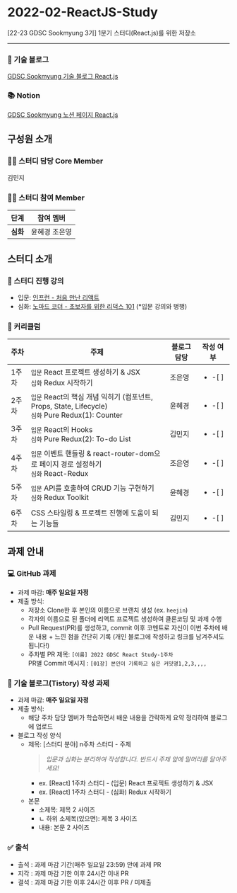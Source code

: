 # 2022-02-ReactJS-Study
[22-23 GDSC Sookmyung 3기] 1분기 스터디(React.js)를 위한 저장소

---

### 🌱 기술 블로그  
[GDSC Sookmyung 기술 블로그 React.js](https://dsc-sookmyung.tistory.com/category/Group%20Study%20%282022-2023%29/React.js)  

### 📚 Notion  
[GDSC Sookmyung 노션 페이지 React.js](https://www.notion.so/1-React-js-b04b7c494d7c481e9c0dc0c260b23dc5)


## 구성원 소개

### 🙋‍♀️ 스터디 담당 Core Member
김민지

### 🤸‍♂️ 스터디 참여 Member
| 단계 | 참여 멤버 |
| -- | -- |
| **심화** | 윤혜경 조은영 |


## 스터디 소개

### 📖 스터디 진행 강의 
- 입문: [인프런 - 처음 만난 리액트](https://www.inflearn.com/course/%EC%B2%98%EC%9D%8C-%EB%A7%8C%EB%82%9C-%EB%A6%AC%EC%95%A1%ED%8A%B8)
- 심화: [노마드 코더 - 초보자를 위한 리덕스 101](https://nomadcoders.co/redux-for-beginners) (*입문 강의와 병행)


### 📆 커리큘럼

| 주차 | 주제 | 블로그 담당 | 작성 여부 |
| ---- | ---- | ----------- | --------- |
| 1주차 | `입문` React 프로젝트 생성하기 & JSX <br /> `심화` Redux 시작하기 | 조은영 | <ul><li> -[ ] </li><ul> |
| 2주차 | `입문` React의 핵심 개념 익히기 (컴포넌트, Props, State, Lifecycle) <br /> `심화` Pure Redux(1): Counter | 윤혜경 | <ul><li> -[ ] </li><ul> |
| 3주차 | `입문` React의 Hooks <br /> `심화` Pure Redux(2): To-do List | 김민지 | <ul><li> -[ ] </li><ul> |
| 4주차 | `입문` 이벤트 핸들링 & react-router-dom으로 페이지 경로 설정하기 <br /> `심화` React-Redux | 조은영 | <ul><li> -[ ] </li><ul> |
| 5주차 | `입문` API를 호출하여 CRUD 기능 구현하기 <br /> `심화` Redux Toolkit | 윤혜경 | <ul><li> -[ ] </li><ul> |
| 6주차 | CSS 스타일링 & 프로젝트 진행에 도움이 되는 기능들 | 김민지 | <ul><li> -[ ] </li><ul> |



## 과제 안내

### 💻 GitHub 과제
- 과제 마감: **매주 일요일 자정**
- 제출 방식: 
    - 저장소 Clone한 후 본인의 이름으로 브랜치 생성 (ex. `heejin`)
    - 각자의 이름으로 된 폴더에 리액트 프로젝트 생성하여 클론코딩 및 과제 수행
    - Pull Request(PR)를 생성하고, commit 이후 코멘트로 자신이 이번 주차에 배운 내용 + 느낀 점을 간단히 기록 (개인 블로그에 작성하고 링크를 남겨주셔도 됩니다!)
    - 주차별 PR 제목: `[이름] 2022 GDSC React Study-1주차`  
    PR별 Commit 메시지 : `[01장] 본인이 기록하고 싶은 커밋명1,2,3,,,,`

### 📝 기술 블로그(Tistory) 작성 과제
- 과제 마감: **매주 일요일 자정**
- 제출 방식: 
    -  해당 주차 담당 멤버가 학습하면서 배운 내용을 간략하게 요약 정리하여 블로그에 업로드
- 블로그 작성 양식
    - 제목: [스터디 분야] n주차 스터디 - 주제
        > *입문과 심화는 분리하여 작성합니다. 반드시 주제 앞에 말머리를 달아주세요!*
        - ex. [React] 1주차 스터디 - (입문) React 프로젝트 생성하기 & JSX
        - ex. [React] 1주차 스터디 - (심화) Redux 시작하기
    - 본문
        - 소제목: 제목 2 사이즈
        - ㄴ 하위 소제목(있으면): 제목 3 사이즈
        - 내용: 본문 2 사이즈

### ✅ 출석
- 출석 : 과제 마감 기간(매주 일요일 23:59) 안에 과제 PR
- 지각 : 과제 마감 기한 이후 24시간 이내 PR
- 결석 : 과제 마감 기한 이후 24시간 이후 PR / 미제출
